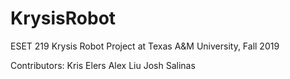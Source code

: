# KrysisRobot

ESET 219 Krysis Robot Project at Texas A&M University, Fall 2019

Contributors:
  Kris Elers
  Alex Liu
  Josh Salinas
